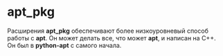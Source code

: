 # apt\_pkg

Расширения **apt\_pkg** обеспечивают более низкоуровневый способ работы с **apt**. Он может делать все, что может **apt**, и написан на C++. Он был в **python-apt** с самого начала.
